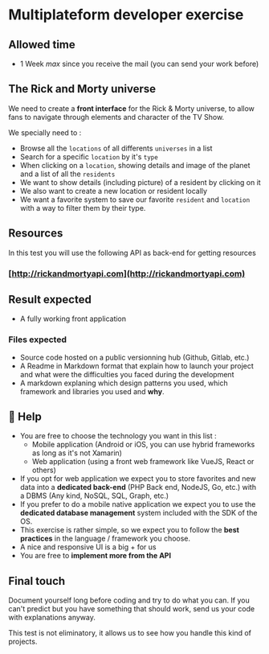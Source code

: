 # Multiplateform developer exercise

## Allowed time
- 1 Week *max* since you receive the mail (you can send your work  before)

## The Rick and Morty universe
We need to create a **front interface** for the Rick & Morty universe, to allow fans to navigate through elements and character of the TV Show.

We specially need to :
- Browse all the `locations` of all differents `universes` in a list
- Search for a specific `location` by it's `type` 
- When clicking on a `location`, showing details and image of the planet and a list of all the `residents` 
- We want to show details (including picture) of a resident by clicking on it
- We also want to create a new location or resident locally
- We want a favorite system to save our favorite `resident` and `location` with a way to filter them by their type.

## Resources 
In this test you will use the following API as back-end for getting resources

### [http://rickandmortyapi.com](http://rickandmortyapi.com)

## Result expected
- A fully working front application 

### Files expected
- Source code hosted on a public versionning hub (Github, Gitlab, etc.)
- A Readme in Markdown format that explain how to launch your project and what were the difficulties you faced during the development
- A markdown explaning which design patterns you used, which framework and libraries you used and **why**. 

## 🌟 Help
- You are free to choose the technology you want in this list : 
  - Mobile application (Android or iOS, you can use hybrid frameworks as long as it's not Xamarin)
  - Web application (using a front web framework like VueJS, React or others)
- If you opt for web application we expect you to store favorites and new data into a **dedicated back-end** (PHP Back end, NodeJS, Go, etc.) with a DBMS (Any kind, NoSQL, SQL, Graph, etc.)
- If you prefer to do a mobile native application we expect you to use the **dedicated database management** system included with the SDK of the OS.
- This exercise is rather simple, so we expect you to follow the **best practices** in the language / framework you choose.
- A nice and responsive UI is a big + for us
- You are free to **implement more from the API**

## Final touch
Document yourself long before coding and try to do what you can. If you can't predict but you have something that should work, send us your code with explanations anyway.

This test is not eliminatory, it allows us to see how you handle this kind of projects.
